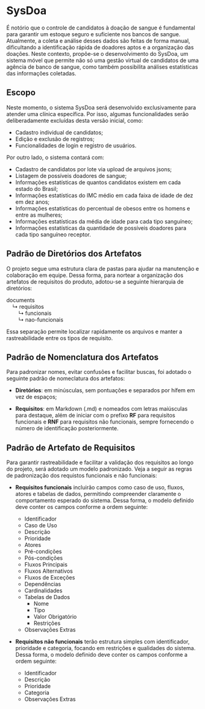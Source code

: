# SysDoa

É notório que o controle de candidatos à doação de sangue é fundamental para garantir um estoque seguro e suficiente nos bancos de sangue. Atualmente, a coleta e análise desses dados são feitas de forma manual, dificultando a identificação rápida de doadores aptos e a organização das doações. Neste contexto, propõe-se o desenvolvimento do SysDoa, um sistema móvel que permite não só uma gestão virtual de candidatos de uma agência de banco de sangue, como também possibilita análises estatísticas das informações coletadas.

## Escopo

Neste momento, o sistema SysDoa será desenvolvido exclusivamente para atender uma clínica específica. Por isso, algumas funcionalidades serão deliberadamente excluídas desta versão inicial, como:

- Cadastro individual de candidatos;
- Edição e exclusão de registros;
- Funcionalidades de login e registro de usuários.

Por outro lado, o sistema contará com: 

- Cadastro de candidatos por lote via upload de arquivos jsons;
- Listagem de possíveis doadores de sangue;
- Informações estatísticas de quantos candidatos existem em cada estado do Brasil;
- Informações estatísticas do IMC médio em cada faixa de idade de dez em dez anos;
- Informações estatísticas do percentual de obesos entre os homens e entre as mulheres;
- Informações estatísticas da média de idade para cada tipo sanguíneo;
- Informações estatísticas da quantidade de possíveis doadores para cada tipo sanguíneo receptor.

## Padrão de Diretórios dos Artefatos

O projeto segue uma estrutura clara de pastas para ajudar na manutenção e colaboração em equipe. Dessa forma, para nortear a organização dos artefatos de requisitos do produto, adotou-se a seguinte hierarquia de diretórios:

documents  
&nbsp;&nbsp;&nbsp;&nbsp;↳ requisitos  
&nbsp;&nbsp;&nbsp;&nbsp;&nbsp;&nbsp;&nbsp;&nbsp;↳ funcionais  
&nbsp;&nbsp;&nbsp;&nbsp;&nbsp;&nbsp;&nbsp;&nbsp;↳ nao-funcionais

Essa separação permite localizar rapidamente os arquivos e manter a rastreabilidade entre os tipos de requisito.

## Padrão de Nomenclatura dos Artefatos

Para padronizar nomes, evitar confusões e facilitar buscas, foi adotado o seguinte padrão de nomeclatura dos artefatos:

- **Diretórios**: em minúsculas, sem pontuações e separados por hífem em vez de espaços; 

- **Requisitos**: em Markdown (.md) e nomeados com letras maiúsculas para destaque, além de iniciar com o prefixo **RF** para requisitos funcionais e **RNF** para requisitos não funcionais, sempre fornecendo o número de identificação posteriormente.

## Padrão de Artefato de Requisitos

Para garantir rastreabilidade e facilitar a validação dos requisitos ao longo do projeto, será adotado um modelo padronizado. Veja a seguir as regras de padronização dos requistos funcionais e não funcionais:

- **Requisitos funcionais** incluirão campos como caso de uso, fluxos, atores e tabelas de dados, permitindo compreender claramente o comportamento esperado do sistema. Dessa forma, o modelo definido deve conter os campos conforme a ordem seguinte:

    - Identificador
    - Caso de Uso
    - Descrição
    - Prioridade
    - Atores
    - Pré-condições
    - Pós-condições
    - Fluxos Principais
    - Fluxos Alternativos
    - Fluxos de Exceções
    - Dependências
    - Cardinalidades
    - Tabelas de Dados
        - Nome
        - Tipo
        - Valor Obrigatório
        - Restrições
    - Observações Extras

- **Requisitos não funcionais** terão estrutura simples com identificador, prioridade e categoria, focando em restrições e qualidades do sistema. Dessa forma, o modelo definido deve conter os campos conforme a ordem seguinte:

    - Identificador
    - Descrição
    - Prioridade
    - Categoria
    - Observações Extras


